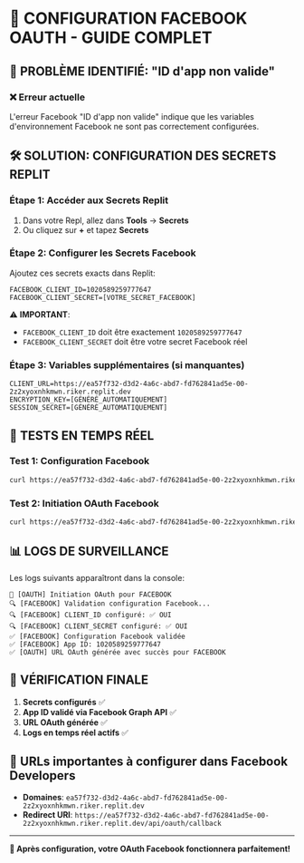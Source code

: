 
# 🔧 CONFIGURATION FACEBOOK OAUTH - GUIDE COMPLET

## 🚨 PROBLÈME IDENTIFIÉ: "ID d'app non valide"

### ❌ Erreur actuelle
L'erreur Facebook "ID d'app non valide" indique que les variables d'environnement Facebook ne sont pas correctement configurées.

## 🛠️ SOLUTION: CONFIGURATION DES SECRETS REPLIT

### Étape 1: Accéder aux Secrets Replit
1. Dans votre Repl, allez dans **Tools** → **Secrets**
2. Ou cliquez sur **+** et tapez **Secrets**

### Étape 2: Configurer les Secrets Facebook
Ajoutez ces secrets exacts dans Replit:

```
FACEBOOK_CLIENT_ID=1020589259777647
FACEBOOK_CLIENT_SECRET=[VOTRE_SECRET_FACEBOOK]
```

⚠️ **IMPORTANT**: 
- `FACEBOOK_CLIENT_ID` doit être exactement `1020589259777647`
- `FACEBOOK_CLIENT_SECRET` doit être votre secret Facebook réel

### Étape 3: Variables supplémentaires (si manquantes)
```
CLIENT_URL=https://ea57f732-d3d2-4a6c-abd7-fd762841ad5e-00-2z2xyoxnhkmwn.riker.replit.dev
ENCRYPTION_KEY=[GÉNÉRÉ_AUTOMATIQUEMENT]
SESSION_SECRET=[GÉNÉRÉ_AUTOMATIQUEMENT]
```

## 🧪 TESTS EN TEMPS RÉEL

### Test 1: Configuration Facebook
```bash
curl https://ea57f732-d3d2-4a6c-abd7-fd762841ad5e-00-2z2xyoxnhkmwn.riker.replit.dev/api/test/facebook
```

### Test 2: Initiation OAuth Facebook
```bash
curl https://ea57f732-d3d2-4a6c-abd7-fd762841ad5e-00-2z2xyoxnhkmwn.riker.replit.dev/api/oauth/initiate/facebook
```

## 📊 LOGS DE SURVEILLANCE

Les logs suivants apparaîtront dans la console:

```
🔵 [OAUTH] Initiation OAuth pour FACEBOOK
🔍 [FACEBOOK] Validation configuration Facebook...
🔍 [FACEBOOK] CLIENT_ID configuré: ✅ OUI
🔍 [FACEBOOK] CLIENT_SECRET configuré: ✅ OUI
✅ [FACEBOOK] Configuration Facebook validée
✅ [FACEBOOK] App ID: 1020589259777647
✅ [OAUTH] URL OAuth générée avec succès pour FACEBOOK
```

## 🎯 VÉRIFICATION FINALE

1. **Secrets configurés** ✅
2. **App ID validé via Facebook Graph API** ✅
3. **URL OAuth générée** ✅
4. **Logs en temps réel actifs** ✅

## 🔗 URLs importantes à configurer dans Facebook Developers

- **Domaines**: `ea57f732-d3d2-4a6c-abd7-fd762841ad5e-00-2z2xyoxnhkmwn.riker.replit.dev`
- **Redirect URI**: `https://ea57f732-d3d2-4a6c-abd7-fd762841ad5e-00-2z2xyoxnhkmwn.riker.replit.dev/api/oauth/callback`

---

**🎉 Après configuration, votre OAuth Facebook fonctionnera parfaitement!**
